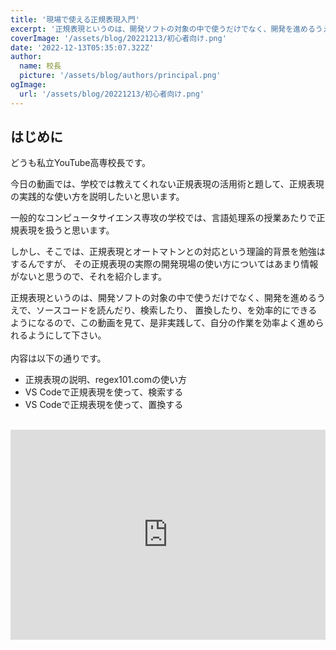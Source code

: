 ```yaml
---
title: '現場で使える正規表現入門'
excerpt: '正規表現というのは、開発ソフトの対象の中で使うだけでなく、開発を進めるうえで、ソースコードを読んだり、検索したり、置換したり、を効率的にできるようになるので、この動画を見て、是非実践して、自分の作業を効率よく進められるようにして下さい。'
coverImage: '/assets/blog/20221213/初心者向け.png'
date: '2022-12-13T05:35:07.322Z'
author:
  name: 校長
  picture: '/assets/blog/authors/principal.png'
ogImage:
  url: '/assets/blog/20221213/初心者向け.png'
---
```

## はじめに
どうも私立YouTube高専校長です。

今日の動画では、学校では教えてくれない正規表現の活用術と題して、正規表現の実践的な使い方を説明したいと思います。

一般的なコンピュータサイエンス専攻の学校では、言語処理系の授業あたりで正規表現を扱うと思います。

しかし、そこでは、正規表現とオートマトンとの対応という理論的背景を勉強はするんですが、
その正規表現の実際の開発現場の使い方についてはあまり情報がないと思うので、それを紹介します。

正規表現というのは、開発ソフトの対象の中で使うだけでなく、開発を進めるうえで、ソースコードを読んだり、検索したり、
置換したり、を効率的にできるようになるので、この動画を見て、是非実践して、自分の作業を効率よく進められるようにして下さい。
<br/><br/>
内容は以下の通りです。
- 正規表現の説明、regex101.comの使い方
- VS Codeで正規表現を使って、検索する
- VS Codeで正規表現を使って、置換する

<br/>
<div style="position: relative; height:0px; width: 100%; padding-top: 66.6666%;">
  <iframe width="560" height="315" src="https://www.youtube.com/embed/RXVJfIhUb4M?enablejsapi=1" title="YouTube video player" frameborder="0" style="position: absolute; top: 0; left: 0; width: 100%; height: 100%;" allow="accelerometer; autoplay; clipboard-write; encrypted-media; gyroscope; picture-in-picture; web-share" allowfullscreen></iframe>
</div>